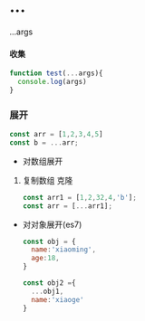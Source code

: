# ...

...args 

#### 收集

```js
function test(...args){
  console.log(args)
}
```

### 展开

```js
const arr = [1,2,3,4,5]
const b = ...arr;
```

- 对数组展开

1. 复制数组 克隆

   ```js
   const arr1 = [1,2,32,4,'b'];
   const arr = [...arr1];
   ```

- 对对象展开(es7)

  ```js
  const obj = {
    name:'xiaoming',
    age:18,
  }
  
  const obj2 ={
    ...obj1,
    name:'xiaoge'
  }
  ```

  

